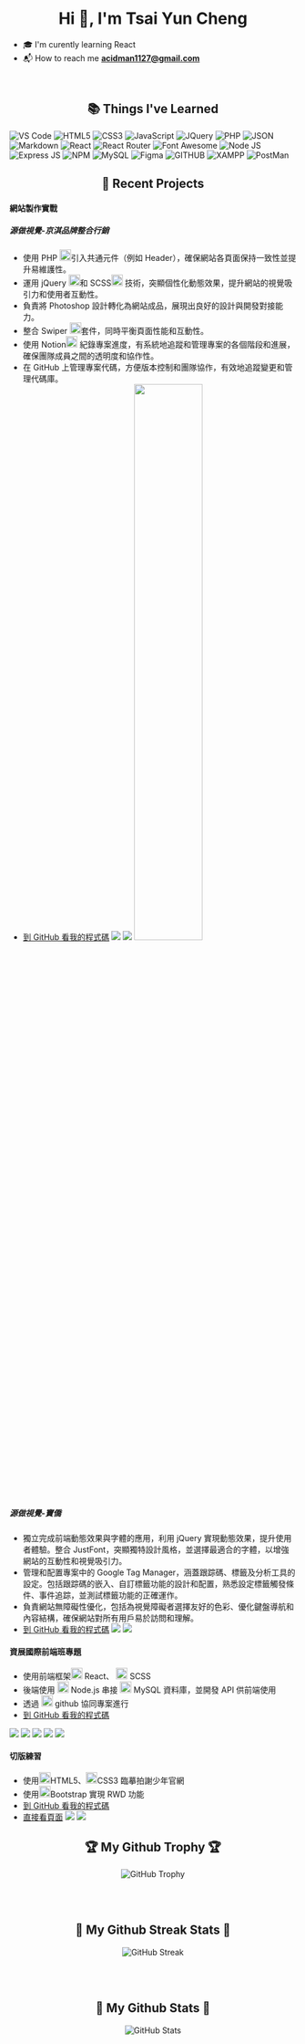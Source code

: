 <h1 align="center"> Hi 🖖, I'm Tsai Yun Cheng </h1>

- 🎓 I'm curently learning React
- 📬︎ How to reach me **acidman1127@gmail.com**
<br>
<h2 align="center"> 📚 Things I've Learned </h2>
<p>
   <img alt="VS Code" src="https://img.shields.io/badge/Visual_Studio_Code-0078D4?style=for-the-badge&logo=visual%20studio%20code&logoColor=white" />
   <img alt="HTML5" src="https://img.shields.io/badge/HTML5-E34F26?style=for-the-badge&logo=html5&logoColor=white" />
   <img alt="CSS3" src="https://img.shields.io/badge/CSS3-1572B6?style=for-the-badge&logo=css3&logoColor=white" />
   <img alt="JavaScript" src="https://img.shields.io/badge/JavaScript-323330?style=for-the-badge&logo=javascript&logoColor=F7DF1E" />
   <img alt="JQuery" src="https://img.shields.io/badge/jQuery-0769AD?style=for-the-badge&logo=jquery&logoColor=white" />
   <img alt="PHP" src="https://img.shields.io/badge/PHP-777BB4?style=for-the-badge&logo=php&logoColor=white" />
   <img alt="JSON" src="https://img.shields.io/badge/json-5E5C5C?style=for-the-badge&logo=json&logoColor=white" />
   <img alt="Markdown" src="https://img.shields.io/badge/Markdown-000000?style=for-the-badge&logo=markdown&logoColor=white" />
   <img alt="React" src="https://img.shields.io/badge/React-20232A?style=for-the-badge&logo=react&logoColor=61DAFB" />
   <img alt="React Router" src="https://img.shields.io/badge/React_Router-CA4245?style=for-the-badge&logo=react-router&logoColor=white" />
   <img alt="Font Awesome" src="https://img.shields.io/badge/Font_Awesome-339AF0?style=for-the-badge&logo=fontawesome&logoColor=white" />
   <img alt="Node JS" src="https://img.shields.io/badge/Node.js-339933?style=for-the-badge&logo=nodedotjs&logoColor=white" />
   <img alt="Express JS" src="https://img.shields.io/badge/Express.js-000000?style=for-the-badge&logo=express&logoColor=white" />
   <img alt="NPM" src="https://img.shields.io/badge/npm-CB3837?style=for-the-badge&logo=npm&logoColor=white" />
   <img alt="MySQL" src="https://img.shields.io/badge/MySQL-005C84?style=for-the-badge&logo=mysql&logoColor=white" />
   <img alt="Figma" src="https://img.shields.io/badge/Figma-F24E1E?style=for-the-badge&logo=figma&logoColor=white" />
   <img alt="GITHUB" src="https://img.shields.io/badge/GitHub-100000?style=for-the-badge&logo=github&logoColor=white" />
   <img alt="XAMPP" src="https://img.shields.io/badge/Xampp-F37623?style=for-the-badge&logo=xampp&logoColor=white" />
  <img alt="PostMan" src="https://img.shields.io/badge/Postman-FF6C37?style=for-the-badge&logo=Postman&logoColor=white" />
</p>
<h2 align="center"> 🔨 Recent Projects </h2>
<h4> 網站製作實戰 </h4>
<h5> 源做視覺-京淇品牌整合行銷 </h5>

- 使用 PHP <img height="20" width="20" src="https://cdn.simpleicons.org/PHP" />引入共通元件（例如 Header），確保網站各頁面保持一致性並提升易維護性。
- 運用 jQuery <img height="20" width="20" src="https://cdn.simpleicons.org/jQuery" />和 SCSS<img height="20" width="20" src="https://cdn.simpleicons.org/sass" /> 技術，突顯個性化動態效果，提升網站的視覺吸引力和使用者互動性。
- 負責將 Photoshop 設計轉化為網站成品，展現出良好的設計與開發對接能力。
- 整合 Swiper <img height="20" width="20" src="https://cdn.simpleicons.org/swiper" />套件，同時平衡頁面性能和互動性。
- 使用 Notion<img height="20" width="20" src="https://cdn.simpleicons.org/notion" /> 紀錄專案進度，有系統地追蹤和管理專案的各個階段和進展，確保團隊成員之間的透明度和協作性。
- 在 GitHub 上管理專案代碼，方便版本控制和團隊協作，有效地追蹤變更和管理代碼庫。
- [到 GitHub 看我的程式碼](https://github.com/KloudS1nk/MAK-jcb)
  <img src="https://imgur.com/ecwuEOd.png">
  <img src="https://imgur.com/a2p46bf.png">
  <img width="50%" src="https://imgur.com/lsLvp8a.png">

<h5> 源做視覺-寶僑 </h5>

- 獨立完成前端動態效果與字體的應用，利用 jQuery 實現動態效果，提升使用者體驗。整合 JustFont，突顯獨特設計風格，並選擇最適合的字體，以增強網站的互動性和視覺吸引力。
- 管理和配置專案中的 Google Tag Manager，涵蓋跟踪碼、標籤及分析工具的設定。包括跟踪碼的嵌入、自訂標籤功能的設計和配置，熟悉設定標籤觸發條件、事件追踪，並測試標籤功能的正確運作。
- 負責網站無障礙性優化，包括為視覺障礙者選擇友好的色彩、優化鍵盤導航和內容結構，確保網站對所有用戶易於訪問和理解。
- [到 GitHub 看我的程式碼](https://github.com/KloudS1nk/MAK-PG)
  <img src="https://imgur.com/eDKrdh7.png">
  <img src="https://imgur.com/MXhdwjd.png">

<h4> 資展國際前端班專題 </h4>

- 使用前端框架<img height="20" width="20" src="https://cdn.simpleicons.org/React" /> React、 <img height="20" width="20" src="https://cdn.simpleicons.org/Sass" /> SCSS
- 後端使用 <img height="20" width="20" src="https://cdn.simpleicons.org/Node.js" /> Node.js 串接 <img height="20" width="20" src="https://cdn.simpleicons.org/MySQL" /> MySQL 資料庫，並開發 API 供前端使用
- 透過 <img height="20" width="20" src="https://cdn.simpleicons.org/GitHub" /> github 協同專案進行
- [到 GitHub 看我的程式碼](https://github.com/KloudS1nk/event-react)
<img src="https://i.imgur.com/dd14Q32.png">
<img src="https://i.imgur.com/jEjkiHX.png">
<img src="https://i.imgur.com/qGtgkSP.png">
<img src="https://i.imgur.com/PyQfbY6.png">
<img src="https://i.imgur.com/dz8c9Lj.png">
  <h4> 切版練習 </h4>

- 使用<img height="20" width="20" src="https://cdn.simpleicons.org/HTML5" />HTML5、<img height="20" width="20" src="https://cdn.simpleicons.org/CSS3" />CSS3 臨摹拍謝少年官網
- 使用<img height="20" width="20" src="https://cdn.simpleicons.org/Bootstrap" />Bootstrap 實現 RWD 功能
- [到 GitHub 看我的程式碼](https://github.com/KloudS1nk/css-practice)
- [直接看頁面](https://klouds1nk.github.io/css-practice/)
  <img src="https://i.imgur.com/6cJ3UTA.jpg">
  <img src="https://i.imgur.com/pBynCs0.jpg">

<h2 align="center">🏆 My Github Trophy 🏆</h2>
<p align="center">
  <img align="center" alt="GitHub Trophy" src="https://github-profile-trophy.vercel.app/?username=KloudS1nk&title=Commits&theme=darkhub" />
</p>
<br></br>
<h2 align="center">🌟 My Github Streak Stats 🌟</h2>
<p align="center">
  <img alt="GitHub Streak" src="https://github-readme-streak-stats.herokuapp.com/?user=KloudS1nk&theme=tokyonight" />
</p>
<br></br>
<h2 align="center">🌟 My Github Stats 🌟</h2>
<p align="center">
<img alt="GitHub Stats" src="https://github-readme-stats.vercel.app/api?username=KloudS1nk&show_icons=true&theme=tokyonight&hide=issues&hide_border=true" />
</p>

<!--
**KloudS1nk/KloudS1nk** is a ✨ _special_ ✨ repository because its `README.md` (this file) appears on your GitHub profile.

Here are some ideas to get you started:

- 🔭 I’m currently working on ...
- 🌱 I’m currently learning ...
- 👯 I’m looking to collaborate on ...
- 🤔 I’m looking for help with ...
- 💬 Ask me about ...
- 📫 How to reach me: ...
- 😄 Pronouns: ...
- ⚡ Fun fact: ...
-->
